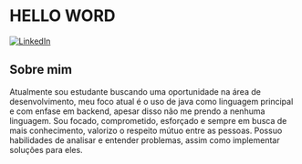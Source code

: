 # HELLO WORD

[![LinkedIn](https://img.shields.io/badge/LinkedIn-0077B5?style=for-the-badge&logo=linkedin&logoColor=white)]([https://www.linkedin.com/in/SEUUSERNAME/](https://www.linkedin.com/in/jo%C3%A3o-cabral-aa334b122/)https://www.linkedin.com/in/jo%C3%A3o-cabral-aa334b122/)

## Sobre mim
Atualmente sou estudante buscando uma oportunidade na área de desenvolvimento, meu foco atual é o uso de java como linguagem principal e com enfase em backend, apesar disso não me prendo a nenhuma linguagem.
Sou focado, comprometido, esforçado e sempre em busca de mais conhecimento, valorizo o respeito mútuo entre as pessoas. Possuo habilidades de analisar e entender problemas, assim como implementar soluções para eles.
